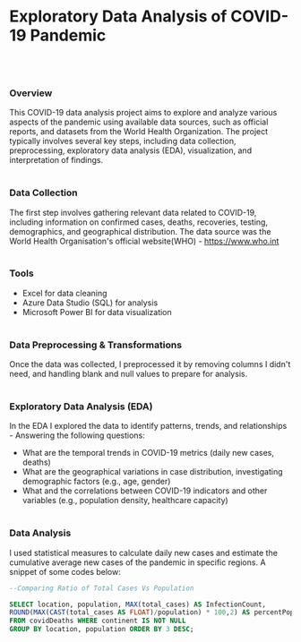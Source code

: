 #  Exploratory Data Analysis of COVID-19 Pandemic
<br/><br/>

### Overview
This COVID-19 data analysis project aims to explore and analyze various aspects of the pandemic using available data sources, such as official reports, and datasets from the World Health Organization. The project typically involves several key steps, including data collection, preprocessing, exploratory data analysis (EDA), visualization, and interpretation of findings.
<br/><br/>

### Data Collection
The first step involves gathering relevant data related to COVID-19, including information on confirmed cases, deaths, recoveries, testing, demographics, and geographical distribution. The data source was the World Health Organisation's official website(WHO) - https://www.who.int
<br/><br/>

### Tools
- Excel for data cleaning
- Azure Data Studio (SQL) for analysis
- Microsoft Power BI for data visualization
<br/><br/>

### Data Preprocessing & Transformations
Once the data was collected, I preprocessed it by removing columns I didn't need, and handling blank and null values to prepare for analysis.
<br/><br/>

### Exploratory Data Analysis (EDA)
In the EDA I explored the data to identify patterns, trends, and relationships - Answering the following questions:
- What are the temporal trends in COVID-19 metrics (daily new cases, deaths) 
- What are the geographical variations in case distribution, investigating demographic factors (e.g., age, gender)
- What and the correlations between COVID-19 indicators and other variables (e.g., population density, healthcare capacity)
<br/><br/>

### Data Analysis
I used statistical measures to calculate daily new cases and estimate the cumulative average new cases of the pandemic in specific regions. A snippet of some codes below:
~~~ SQL
--Comparing Ratio of Total Cases Vs Population

SELECT location, population, MAX(total_cases) AS InfectionCount,
ROUND(MAX(CAST(total_cases AS FLOAT)/population) * 100,2) AS percentPopulationInfected
FROM covidDeaths WHERE continent IS NOT NULL
GROUP BY location, population ORDER BY 3 DESC;







~~~









